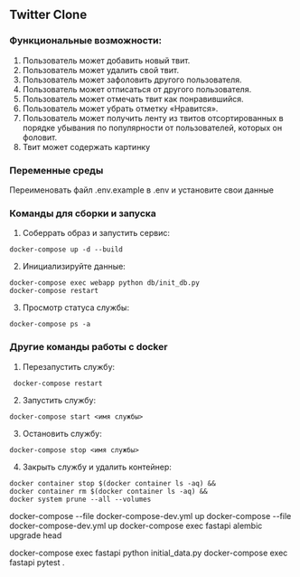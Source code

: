 ## Twitter Clone

### Функциональные возможности:
1. Пользователь может добавить новый твит.
2. Пользователь может удалить свой твит.
3. Пользователь может зафоловить другого пользователя.
4. Пользователь может отписаться от другого пользователя.
5. Пользователь может отмечать твит как понравившийся.
6. Пользователь может убрать отметку «Нравится».
7. Пользователь может получить ленту из твитов отсортированных в
порядке убывания по популярности от пользователей, которых он
фоловит.
8. Твит может содержать картинку

### Переменные среды
Переименовать файл .env.example в .env и установите свои данные

### Команды для сборки и запуска

1. Соберрать образ и запустить сервис: 
```
docker-compose up -d --build
```
2. Инициализируйте данные: 
```
docker-compose exec webapp python db/init_db.py 
docker-compose restart
```
3. Просмотр статуса службы:
```
docker-compose ps -a
```

### Другие команды работы с docker

1. Перезапустить службу:
```
 docker-compose restart
```
2. Запустить службу:
```
docker-compose start <имя службы>
```
3. Остановить службу:
```
docker-compose stop <имя службы>
```
4. Закрыть службу и удалить контейнер:
```
docker container stop $(docker container ls -aq) &&  
docker container rm $(docker container ls -aq) &&  
docker system prune --all --volumes

```
docker-compose --file docker-compose-dev.yml up
docker-compose --file docker-compose-dev.yml up
docker-compose exec fastapi alembic upgrade head

docker-compose exec fastapi python initial_data.py
docker-compose exec fastapi pytest .
